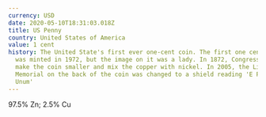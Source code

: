 ```yaml
---
currency: USD
date: 2020-05-10T18:31:03.018Z
title: US Penny
country: United States of America
value: 1 cent
history: The United State's first ever one-cent coin. The first one cent coin
  was minted in 1972, but the image on it was a lady. In 1872, Congress asked to
  make the coin smaller and mix the copper with nickel. In 2005, the Licoln
  Memorial on the back of the coin was changed to a shield reading 'E Plurbius
  Unum'
---
```

97.5% Zn; 2.5% Cu